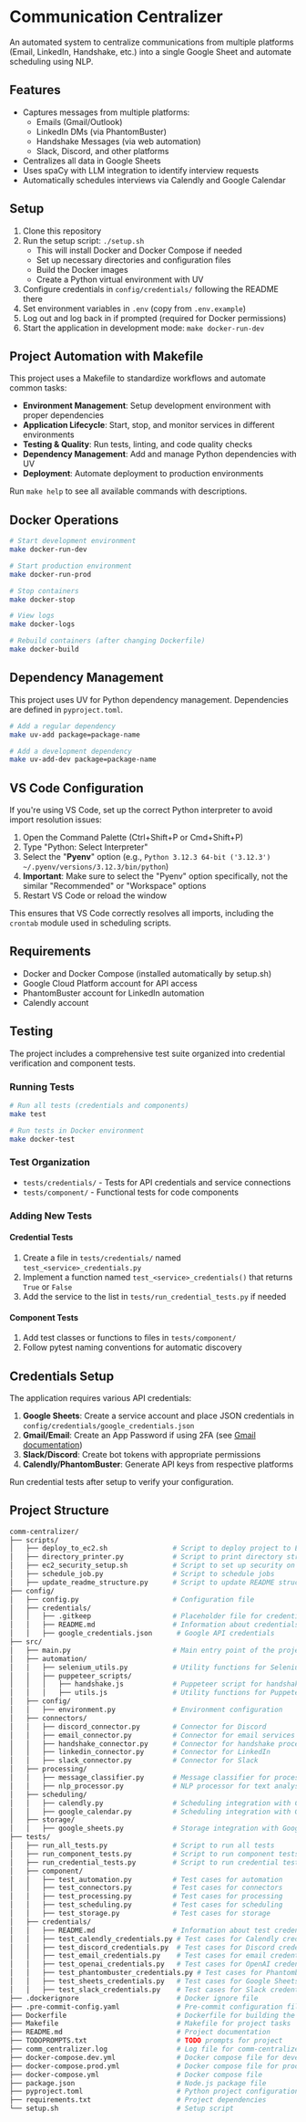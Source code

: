 # Communication Centralizer

An automated system to centralize communications from multiple platforms (Email, LinkedIn, Handshake, etc.) into a single Google Sheet and automate scheduling using NLP.

## Features

- Captures messages from multiple platforms:
  - Emails (Gmail/Outlook)
  - LinkedIn DMs (via PhantomBuster)
  - Handshake Messages (via web automation)
  - Slack, Discord, and other platforms
- Centralizes all data in Google Sheets
- Uses spaCy with LLM integration to identify interview requests
- Automatically schedules interviews via Calendly and Google Calendar

## Setup

1. Clone this repository
2. Run the setup script: `./setup.sh`
   - This will install Docker and Docker Compose if needed
   - Set up necessary directories and configuration files
   - Build the Docker images
   - Create a Python virtual environment with UV
3. Configure credentials in `config/credentials/` following the README there
4. Set environment variables in `.env` (copy from `.env.example`)
5. Log out and log back in if prompted (required for Docker permissions)
6. Start the application in development mode: `make docker-run-dev`

## Project Automation with Makefile

This project uses a Makefile to standardize workflows and automate common tasks:

- **Environment Management**: Setup development environment with proper dependencies
- **Application Lifecycle**: Start, stop, and monitor services in different environments
- **Testing & Quality**: Run tests, linting, and code quality checks
- **Dependency Management**: Add and manage Python dependencies with UV
- **Deployment**: Automate deployment to production environments

Run `make help` to see all available commands with descriptions.

## Docker Operations

```bash
# Start development environment
make docker-run-dev

# Start production environment
make docker-run-prod

# Stop containers
make docker-stop

# View logs
make docker-logs

# Rebuild containers (after changing Dockerfile)
make docker-build
```

## Dependency Management

This project uses UV for Python dependency management. Dependencies are defined in `pyproject.toml`.

```bash
# Add a regular dependency
make uv-add package=package-name

# Add a development dependency
make uv-add-dev package=package-name
```

## VS Code Configuration

If you're using VS Code, set up the correct Python interpreter to avoid import resolution issues:

1. Open the Command Palette (Ctrl+Shift+P or Cmd+Shift+P)
2. Type "Python: Select Interpreter"
3. Select the "**Pyenv**" option (e.g., `Python 3.12.3 64-bit ('3.12.3') ~/.pyenv/versions/3.12.3/bin/python`)
4. **Important**: Make sure to select the "Pyenv" option specifically, not the similar "Recommended" or "Workspace" options
5. Restart VS Code or reload the window

This ensures that VS Code correctly resolves all imports, including the `crontab` module used in scheduling scripts.

## Requirements

- Docker and Docker Compose (installed automatically by setup.sh)
- Google Cloud Platform account for API access
- PhantomBuster account for LinkedIn automation
- Calendly account

## Testing

The project includes a comprehensive test suite organized into credential verification and component tests.

### Running Tests

```bash
# Run all tests (credentials and components)
make test

# Run tests in Docker environment
make docker-test
```

### Test Organization

- `tests/credentials/` - Tests for API credentials and service connections
- `tests/component/` - Functional tests for code components

### Adding New Tests

#### Credential Tests

1. Create a file in `tests/credentials/` named `test_<service>_credentials.py`
2. Implement a function named `test_<service>_credentials()` that returns `True` or `False`
3. Add the service to the list in `tests/run_credential_tests.py` if needed

#### Component Tests

1. Add test classes or functions to files in `tests/component/`
2. Follow pytest naming conventions for automatic discovery

## Credentials Setup

The application requires various API credentials:

1. **Google Sheets**: Create a service account and place JSON credentials in `config/credentials/google_credentials.json`
2. **Gmail/Email**: Create an App Password if using 2FA (see [Gmail documentation](https://support.google.com/accounts/answer/185833))
3. **Slack/Discord**: Create bot tokens with appropriate permissions
4. **Calendly/PhantomBuster**: Generate API keys from respective platforms

Run credential tests after setup to verify your configuration.

## Project Structure

```bash
comm-centralizer/
├── scripts/
│   ├── deploy_to_ec2.sh                # Script to deploy project to EC2 instance
│   ├── directory_printer.py            # Script to print directory structure
│   ├── ec2_security_setup.sh           # Script to set up security on EC2 instance
│   ├── schedule_job.py                 # Script to schedule jobs
│   ├── update_readme_structure.py      # Script to update README structure
├── config/
│   ├── config.py                       # Configuration file
│   ├── credentials/
│   │   ├── .gitkeep                    # Placeholder file for credentials directory
│   │   ├── README.md                   # Information about credentials
│   │   ├── google_credentials.json      # Google API credentials
├── src/
│   ├── main.py                         # Main entry point of the project
│   ├── automation/
│   │   ├── selenium_utils.py           # Utility functions for Selenium automation
│   │   ├── puppeteer_scripts/
│   │   │   ├── handshake.js            # Puppeteer script for handshake process
│   │   │   ├── utils.js                # Utility functions for Puppeteer scripts
│   ├── config/
│   │   ├── environment.py              # Environment configuration
│   ├── connectors/
│   │   ├── discord_connector.py        # Connector for Discord
│   │   ├── email_connector.py          # Connector for email services
│   │   ├── handshake_connector.py      # Connector for handshake process
│   │   ├── linkedin_connector.py       # Connector for LinkedIn
│   │   ├── slack_connector.py          # Connector for Slack
│   ├── processing/
│   │   ├── message_classifier.py       # Message classifier for processing
│   │   ├── nlp_processor.py            # NLP processor for text analysis
│   ├── scheduling/
│   │   ├── calendly.py                 # Scheduling integration with Calendly
│   │   ├── google_calendar.py          # Scheduling integration with Google Calendar
│   ├── storage/
│   │   ├── google_sheets.py            # Storage integration with Google Sheets
├── tests/
│   ├── run_all_tests.py                # Script to run all tests
│   ├── run_component_tests.py          # Script to run component tests
│   ├── run_credential_tests.py         # Script to run credential tests
│   ├── component/
│   │   ├── test_automation.py          # Test cases for automation
│   │   ├── test_connectors.py          # Test cases for connectors
│   │   ├── test_processing.py          # Test cases for processing
│   │   ├── test_scheduling.py          # Test cases for scheduling
│   │   ├── test_storage.py             # Test cases for storage
│   ├── credentials/
│   │   ├── README.md                   # Information about test credentials
│   │   ├── test_calendly_credentials.py # Test cases for Calendly credentials
│   │   ├── test_discord_credentials.py  # Test cases for Discord credentials
│   │   ├── test_email_credentials.py    # Test cases for email credentials
│   │   ├── test_openai_credentials.py   # Test cases for OpenAI credentials
│   │   ├── test_phantombuster_credentials.py # Test cases for Phantombuster credentials
│   │   ├── test_sheets_credentials.py   # Test cases for Google Sheets credentials
│   │   ├── test_slack_credentials.py    # Test cases for Slack credentials
├── .dockerignore                        # Docker ignore file
├── .pre-commit-config.yaml              # Pre-commit configuration file
├── Dockerfile                           # Dockerfile for building the project
├── Makefile                             # Makefile for project tasks
├── README.md                            # Project documentation
├── TODOPROMPTS.txt                      # TODO prompts for project
├── comm_centralizer.log                 # Log file for comm-centralizer
├── docker-compose.dev.yml               # Docker compose file for development environment
├── docker-compose.prod.yml              # Docker compose file for production environment
├── docker-compose.yml                   # Docker compose file
├── package.json                         # Node.js package file
├── pyproject.toml                       # Python project configuration file
├── requirements.txt                     # Project dependencies
└── setup.sh                             # Setup script
```